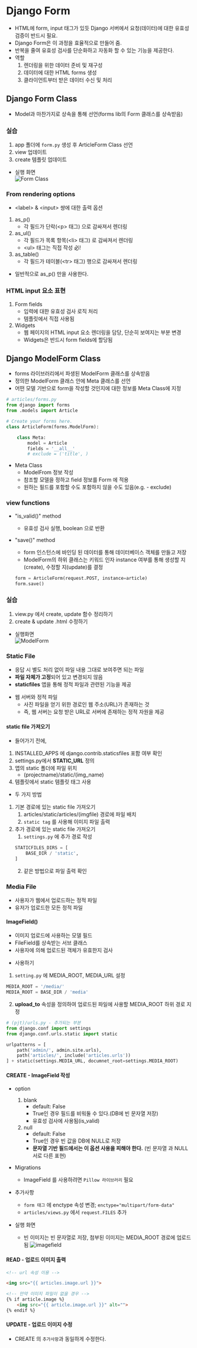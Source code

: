 # Django Form

- HTML에 form, input 태그가 있듯 Django 서버에서 요청(데이터)에 대한 유효성 검증이 반드시 필요.
- Django Form은 이 과정을 효율적으로 만들어 줌.
- 반복을 줄여 유효성 검사를 단순화하고 자동화 할 수 있는 기능을 제공한다.
- 역할
    1. 렌더링을 위한 데이터 준비 및 재구성
    2. 데이터에 대한 HTML forms 생성
    3. 클라이언트부터 받은 데이터 수신 및 처리

## Django Form Class
- Model과 마찬가지로 상속을 통해 선언(forms lib의 Form 클래스를 상속받음)

### 실습
1. app 폴더에 `form.py` 생성 후 ArticleForm Class 선언
2. view 업데이트
3. create 템플릿 업데이트

* 실행 화면  
![Form Class](https://user-images.githubusercontent.com/94775103/231073227-76e28578-881e-47df-b333-832bab3f5d3d.JPG)  


### From rendering options
- \<label> & <input\> 쌍에 대한 출력 옵션
1. as_p()
    - 각 필드가 단락(\<p\> 태그) 으로 감싸져서 렌더링
2. as_ul()
    - 각 필드가 목록 항목(\<li\> 태그) 로 감싸져서 렌더링
    - \<ul\> 태그는 직접 작성 必!
3. as_table()
    - 각 필드가 테이블(\<tr> 태그) 행으로 감싸져서 렌더링
* 일반적으로 as_p() 만을 사용한다.


### HTML input 요소 표현
1. Form fields
    - 입력에 대한 유효성 검사 로직 처리
    - 템플릿에서 직접 사용됨
2. Widgets
    - 웹 페이지의 HTML input 요소 렌더링을 담당, 단순히 보여지는 부분 변경
    - Widgets은 반드시 form fields에 할당됨


## Django ModelForm Class
- forms 라이브러리에서 파생된 ModelForm 클래스를 상속받음
- 정의한 ModelForm 클래스 안에 Meta 클래스를 선언
- 어떤 모델 기반으로 form을 작성할 것인지에 대한 정보를 Meta Class에 지정  <br>

```py
# articles/forms.py
from django import forms
from .models import Article

# Create your forms here.
class ArticleForm(forms.ModelForm):

    class Meta:
        model = Article
        fields = '__all__'
        # exclude = ('title', )

```  

* Meta Class
    - ModelFrom 정보 작성
    - 참조할 모델을 정하고 field 정보를 Form 에 적용
    - 원하는 필드를 포함할 수도 포함하지 않을 수도 있음(e.g. - exclude)

### view functions
* "is_valid()" method
    - 유효성 검사 실행, boolean 으로 반환
* "save()" method
    - form 인스턴스에 바인딩 된 데이터를 통해 데이터베이스 객체를 만들고 저장
    - ModelForm의 하위 클래스는 키워드 인자 instance 여부를 통해 생성할 지(create), 수정할 지(update)를 결정  

    ```py
    form = ArticleForm(request.POST, instance=article)
    form.save()
    ```  


### 실습
1. view.py 에서 create, update 함수 정리하기
2. create & update .html 수정하기

* 실행화면  
![ModelForm](https://user-images.githubusercontent.com/94775103/231077863-73fabb02-eed4-4194-a37a-120930297fad.JPG)  



### Static File  
- 응답 시 별도 처리 없이 파일 내용 그대로 보여주면 되는 파일
- **파일 자체가 고정**되어 있고 변경되지 않음
- **staticfiles** 앱을 통해 정적 파일과 관련된 기능을 제공


* 웹 서버와 정적 파일
    - 사진 파일을 얻기 위한 경로인 웹 주소(URL)가 존재하는 것
    - 즉, 웹 서버는 요청 받은 URL로 서버에 존재하는 정적 자원을 제공

#### static file 가져오기
* 들어가기 전에,
1. INSTALLED_APPS 에 django.contrib.staticsfiles 포함 여부 확인
2. settings.py에서 **STATIC_URL** 정의
3. 앱의 static 폴더에 파일 위치
    - (projectname)/static/(img_name)
4. 템플릿에서 static 템플릿 태그 사용

* 두 가지 방법
1. 기본 경로에 있는 static file 가져오기
    1. articles/static/articles/(imgfile) 경로에 파일 배치
    2. `static tag` 를 사용해 이미지 파일 출력
2. 추가 경로에 있는 static file 가져오기
    1. `settings.py` 에 추가 경로 작성
    ```py
    STATICFILES_DIRS = [
        BASE_DIR / 'static',
    ]
    ```
    2. 같은 방법으로 파일 출력 확인  



### Media File
- 사용자가 웹에서 업로드하는 정적 파일
- 유저가 업로드한 모든 정적 파일

#### ImageField()
- 이미지 업로드에 사용하는 모델 필드
- FileField를 상속받는 서브 클래스
- 사용자에 의해 업로드된 객체가 유효한지 검사

* 사용하기
1. `setting.py` 에 MEDIA_ROOT, MEDIA_URL 설정
```py
MEDIA_ROOT = '/media/'
MEDIA_ROOT = BASE_DIR / 'media'
```  
2. **upload_to** 속성을 정의하여 업로드된 파일에 사용할 MEDIA_ROOT 하위 경로 지정  
```py
# (pjt)/urls.py - 추가되는 부분
from django.conf import settings
from django.conf.urls.static import static

urlpatterns = [
    path('admin/', admin.site.urls),
    path('articles/', include('articles.urls'))
] + static(settings.MEDIA_URL, documnet_root=settings.MEDIA_ROOT)
```

#### CREATE - ImageField 작성
* option
    1. blank
        - default: False
        - True인 경우 필드를 비워둘 수 있다.(DB에 빈 문자열 저장)
        - 유효성 검사에 사용됨(is_valid)
    2. null
        - default: False
        - True인 경우 빈 값을 DB에 NULL로 저장
        * **문자열 기반 필드에서는 이 옵션 사용을 피해야 한다.**
        (빈 문자열 과 NULL 서로 다른 표현)  

* Migrations
    - ImageField 를 사용하려면 `Pillow 라이브러리` 필요

* 추가사항
    - `form 태그` 에 enctype 속성 변경; `enctype="multipart/form-data"`
    - `articles/views.py` 에서 `request.FILES` 추가

* 실행 화면  
    - 빈 이미지는 빈 문자열로 저장, 첨부된 이미지는 MEDIA_ROOT 경로에 업로드 됨
![imagefield](https://user-images.githubusercontent.com/94775103/231089854-2a1499ab-a12f-40f5-ae46-d5b7f360abe4.JPG)  


#### READ - 업로드 이미지 출력
``` html
<!-- url 속성 이용 -->

<img src="{{ articles.image.url }}">

<!-- 만약 이미지 파일이 없을 경우 -->
{% if article.image %}
    <img src="{{ article.image.url }}" alt="">
{% endif %}
```  

#### UPDATE - 업로드 이미지 수정
* CREATE 의 `추가사항`과 동일하게 수정한다.